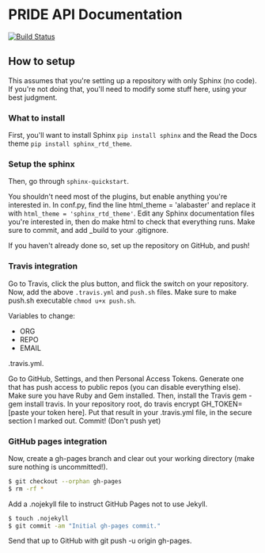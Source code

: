PRIDE API Documentation
=======================

[![Build Status](https://travis-ci.org/PRIDE-Archive/PrideAPIDocs.svg?branch=master)](https://travis-ci.org/PRIDE-Archive/PrideAPIDocs)

## How to setup

This assumes that you're setting up a repository with only Sphinx (no code). If you're not doing that, you'll need to modify some stuff here, using your best judgment.

### What to install
First, you'll want to install Sphinx `pip install sphinx` and the Read the Docs theme `pip install sphinx_rtd_theme`.

### Setup the sphinx

Then, go through `sphinx-quickstart`.

You shouldn't need most of the plugins, but enable anything you're interested in.
In conf.py, find the line html_theme = 'alabaster' and replace it with `html_theme = 'sphinx_rtd_theme'`.
Edit any Sphinx documentation files you're interested in, then do make html to check that everything runs.
Make sure to commit, and add _build to your .gitignore.

If you haven't already done so, set up the repository on GitHub, and push!

### Travis integration

Go to Travis, click the plus button, and flick the switch on your repository. Now, add the above ```.travis.yml``` and ```push.sh``` files. Make sure to make push.sh executable ```chmod u+x push.sh```.

Variables to change:

- ORG
- REPO
- EMAIL

.travis.yml.

Go to GitHub, Settings, and then Personal Access Tokens. Generate one that has push access to public repos (you can disable everything else). Make sure you have Ruby and Gem installed. Then, install the Travis gem - gem install travis. In your repository root, do travis encrypt GH_TOKEN=[paste your token here]. Put that result in your .travis.yml file, in the secure section I marked out.
Commit! (Don't push yet)

### GitHub pages integration

Now, create a gh-pages branch and clear out your working directory (make sure nothing is uncommitted!).

```bash
$ git checkout --orphan gh-pages
$ rm -rf *
```

Add a .nojekyll file to instruct GitHub Pages not to use Jekyll.

```bash
$ touch .nojekyll
$ git commit -am "Initial gh-pages commit."
```

Send that up to GitHub with git push -u origin gh-pages.

